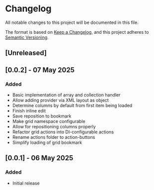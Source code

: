 # Changelog
All notable changes to this project will be documented in this file.

The format is based on [Keep a Changelog](https://keepachangelog.com/en/1.0.0/),
and this project adheres to [Semantic Versioning](https://semver.org/spec/v2.0.0.html).

## [Unreleased]

## [0.0.2] - 07 May 2025
### Added
- Basic implementation of array and collection handler
- Allow adding provider via XML layout as object
- Determine columns by default from first item being loaded
- Finish inline edit
- Save reposition to bookmark
- Make grid namespace configurable
- Allow for repositioning columns properly
- Refactor grid actions into DI-configurable actions
- Rename actions folder to action-buttons
- Simplify loading of grid bookmark

## [0.0.1] - 06 May 2025
### Added
- Initial release
